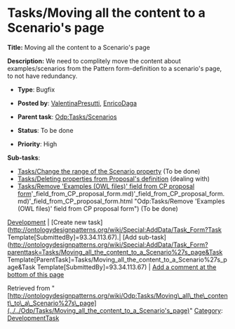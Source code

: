 #  Tasks/Moving all the content to a Scenario's page


__Title:__ Moving all the content to a Scenario's page


__Description:__ We need to complitely move the content about examples/scenarios from the Pattern form-definition to a scenario's page, to not have redundancy. 


  





* __Type__: Bugfix
* __Posted by__: [ValentinaPresutti](../../User/ValentinaPresutti "User:ValentinaPresutti"), [EnricoDaga](../../User/EnricoDaga "User:EnricoDaga")
* __Parent task__: [Odp:Tasks/Scenarios](../../Community/Scenarios "Odp:Tasks/Scenarios")
* __Status__: To be done


* __Priority__: High




__Sub-tasks__:



* [Tasks/Change the range of the Scenario property](../../Odp/Tasks/Change_the_range_of_the_Scenario_property "Odp:Tasks/Change the range of the Scenario property") (To be done)
* [Tasks/Deleting properties from Proposal's definition](../../Odp/Tasks/Deleting_properties_from_Proposal's_definition "Odp:Tasks/Deleting properties from Proposal's definition") (dealing with)
* [Tasks/Remove 'Examples (OWL files)' field from CP proposal form](../../Odp/Tasks/Remove_'Examples_(OWL_files)'_field_from_CP_proposal_form)'_field_from_CP_proposal_form.md)'_field_from_CP_proposal_form.md)'_field_from_CP_proposal_form.html "Odp:Tasks/Remove 'Examples (OWL files)' field from CP proposal form") (To be done)



[Development](../../Odp/Development "Odp:Development") | [Create new task](http://ontologydesignpatterns.org/wiki/Special:AddData/Task_Form?Task Template[SubmittedBy]=93.34.113.67).| [Add sub-task](http://ontologydesignpatterns.org/wiki/Special:AddData/Task_Form?parenttask=Tasks/Moving_all_the_content_to_a_Scenario%27s_page&Task Template[ParentTask]=Tasks/Moving_all_the_content_to_a_Scenario%27s_page&Task Template[SubmittedBy]=93.34.113.67) | [Add a comment at the bottom of this page](../index.php@title=Odp%253AAdd_comment&target=Odp%253ATasks%252F../../Odp/Tasks/Moving_all_the_content_to_a_Scenario's_page#New_comment "http://ontologydesignpatterns.org/wiki/index.php?title=Odp:Add_comment&target=Odp:Tasks/Moving_all_the_content_to_a_Scenario%27s_page#New_comment")


Retrieved from "[http://ontologydesignpatterns.org/wiki/Odp:Tasks/Moving\_all\_the\_content\_to\_a\_Scenario%27s\_page](../../Odp/Tasks/Moving_all_the_content_to_a_Scenario's_page)"
 [Category](http://ontologydesignpatterns.org/wiki/Special:Categories "Special:Categories"): [DevelopmentTask](../../Category/DevelopmentTask "Category:DevelopmentTask")